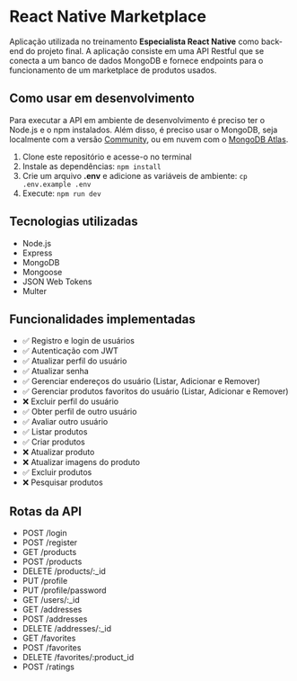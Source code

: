 # React Native Marketplace

Aplicação utilizada no treinamento **Especialista React Native** como back-end do projeto final. A aplicação consiste em uma API Restful que se conecta a um banco de dados MongoDB e fornece endpoints para o funcionamento de um marketplace de produtos usados.

## Como usar em desenvolvimento

Para executar a API em ambiente de desenvolvimento é preciso ter o Node.js e o npm instalados. Além disso, é preciso usar o MongoDB, seja localmente com a versão [Community](https://www.mongodb.com/try/download/community), ou em nuvem com o [MongoDB Atlas](https://www.mongodb.com/atlas).

1. Clone este repositório e acesse-o no terminal
2. Instale as dependências: `npm install`
3. Crie um arquivo **.env** e adicione as variáveis de ambiente: `cp .env.example .env`
4. Execute: `npm run dev`

## Tecnologias utilizadas

- Node.js
- Express
- MongoDB
- Mongoose
- JSON Web Tokens
- Multer

## Funcionalidades implementadas

- ✅ Registro e login de usuários
- ✅ Autenticação com JWT
- ✅ Atualizar perfil do usuário
- ✅ Atualizar senha
- ✅ Gerenciar endereços do usuário (Listar, Adicionar e Remover)
- ✅ Gerenciar produtos favoritos do usuário (Listar, Adicionar e Remover)
- ❌ Excluir perfil do usuário
- ✅ Obter perfil de outro usuário
- ✅ Avaliar outro usuário
- ✅ Listar produtos
- ✅ Criar produtos
- ❌ Atualizar produto
- ❌ Atualizar imagens do produto
- ✅ Excluir produtos
- ❌ Pesquisar produtos

## Rotas da API

- POST   /login
- POST   /register
- GET    /products
- POST   /products
- DELETE /products/:_id
- PUT    /profile
- PUT    /profile/password
- GET    /users/:_id
- GET    /addresses
- POST   /addresses
- DELETE /addresses/:_id
- GET    /favorites
- POST   /favorites
- DELETE /favorites/:product_id
- POST   /ratings
